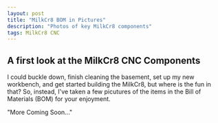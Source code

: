 ```yaml
---
layout: post
title: "MilkCr8 BOM in Pictures"
description: "Photos of key MilkCr8 components"
tags: MilkCr8 CNC
---
```


## A first look at the MilkCr8 CNC Components

I could buckle down, finish cleaning the basement, set up my new workbench, and get started building the MilkCr8, but where is the fun in that? So, instead, I've taken a few picutures of the items in the Bill of Materials (BOM) for your enjoyment.



"More Coming Soon..."
